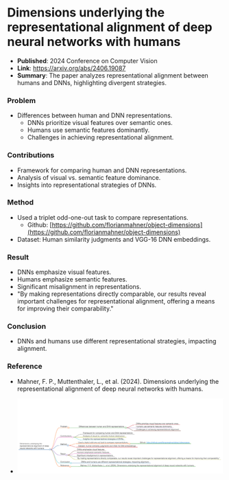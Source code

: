 # Dimensions underlying the representational alignment of deep neural networks with humans

- **Published**: 2024 Conference on Computer Vision
- **Link**: <https://arxiv.org/abs/2406.19087>
- **Summary**: The paper analyzes representational alignment between humans and DNNs, highlighting divergent strategies.

### Problem

- Differences between human and DNN representations.
  - DNNs prioritize visual features over semantic ones.
  - Humans use semantic features dominantly.
  - Challenges in achieving representational alignment.

### Contributions

- Framework for comparing human and DNN representations.
- Analysis of visual vs. semantic feature dominance.
- Insights into representational strategies of DNNs.

### Method

- Used a triplet odd-one-out task to compare representations.
  - Github: [https://github.com/florianmahner/object-dimensions](https://github.com/florianmahner/object-dimensions)
- Dataset: Human similarity judgments and VGG-16 DNN embeddings.

### Result

- DNNs emphasize visual features.
- Humans emphasize semantic features.
- Significant misalignment in representations.
- "By making representations directly comparable, our results reveal important challenges for representational alignment, offering a means for improving their comparability."

### Conclusion

- DNNs and humans use different representational strategies, impacting alignment.

### Reference

- Mahner, F. P., Muttenthaler, L., et al. (2024). Dimensions underlying the representational alignment of deep neural networks with humans.

- ![img](images/DNN_Humans_Alignment.png)
